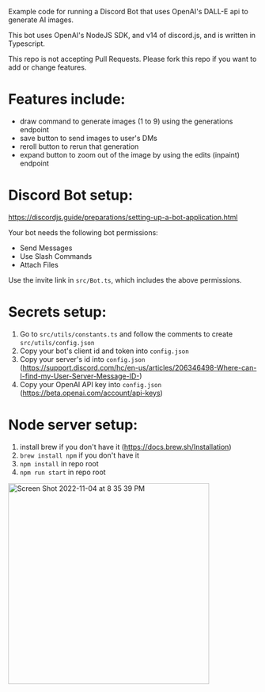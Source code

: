 Example code for running a Discord Bot that uses OpenAI's DALL-E api to generate AI images.

This bot uses OpenAI's NodeJS SDK, and v14 of discord.js, and is written in Typescript.

This repo is not accepting Pull Requests. Please fork this repo if you want to add or change features.

# Features include:

- draw command to generate images (1 to 9) using the generations endpoint
- save button to send images to user's DMs
- reroll button to rerun that generation
- expand button to zoom out of the image by using the edits (inpaint) endpoint

# Discord Bot setup:

https://discordjs.guide/preparations/setting-up-a-bot-application.html

Your bot needs the following bot permissions:

- Send Messages
- Use Slash Commands
- Attach Files

Use the invite link in `src/Bot.ts`, which includes the above permissions.

# Secrets setup:

1. Go to `src/utils/constants.ts` and follow the comments to create `src/utils/config.json`
2. Copy your bot's client id and token into `config.json`
3. Copy your server's id into `config.json` (https://support.discord.com/hc/en-us/articles/206346498-Where-can-I-find-my-User-Server-Message-ID-)
4. Copy your OpenAI API key into `config.json` (https://beta.openai.com/account/api-keys)

# Node server setup:

1. install brew if you don't have it (https://docs.brew.sh/Installation)
2. `brew install npm` if you don't have it
3. `npm install` in repo root
4. `npm run start` in repo root

<img width="406" alt="Screen Shot 2022-11-04 at 8 35 39 PM" src="https://user-images.githubusercontent.com/1757898/200099159-d7c01e4d-8f27-4f02-ab76-62e229115edb.png">
